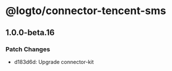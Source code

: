 # @logto/connector-tencent-sms

## 1.0.0-beta.16

### Patch Changes

- d183d6d: Upgrade connector-kit
